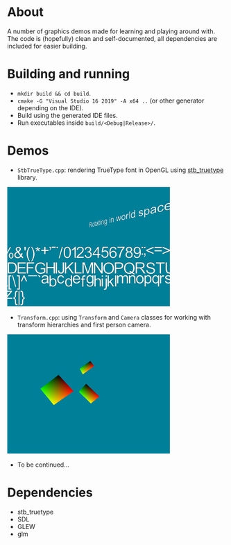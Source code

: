 # About
A number of graphics demos made for learning and playing around with. The code is (hopefully) clean and self-documented,
all dependencies are included for easier building.

# Building and running
* `mkdir build && cd build`.
* `cmake -G "Visual Studio 16 2019" -A x64 ..` (or other generator depending on the IDE).
* Build using the generated IDE files.
* Run executables inside `build/<Debug|Release>/`.

# Demos
* `StbTrueType.cpp`: rendering TrueType font in OpenGL using [stb_truetype](https://github.com/nothings/stb) library.

![1](/screenshots/StbTrueType.png?raw=true)

* `Transform.cpp`: using `Transform` and `Camera` classes for working with transform hierarchies and first person camera.

![1](/screenshots/Transform.png?raw=true)

* To be continued...

# Dependencies
* stb_truetype
* SDL
* GLEW
* glm
